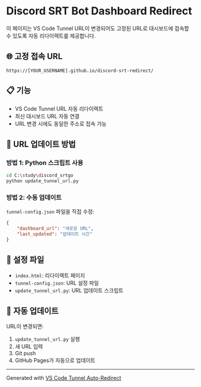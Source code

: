 # Discord SRT Bot Dashboard Redirect

이 페이지는 VS Code Tunnel URL이 변경되어도 고정된 URL로 대시보드에 접속할 수 있도록 자동 리다이렉트를 제공합니다.

## 🌐 고정 접속 URL
```
https://[YOUR_USERNAME].github.io/discord-srt-redirect/
```

## 📋 기능
- VS Code Tunnel URL 자동 리다이렉트
- 최신 대시보드 URL 자동 연결
- URL 변경 시에도 동일한 주소로 접속 가능

## 🔄 URL 업데이트 방법

### 방법 1: Python 스크립트 사용
```bash
cd C:\study\discord_srtgo
python update_tunnel_url.py
```

### 방법 2: 수동 업데이트
`tunnel-config.json` 파일을 직접 수정:
```json
{
    "dashboard_url": "새로운 URL",
    "last_updated": "업데이트 시간"
}
```

## 📝 설정 파일
- `index.html`: 리다이렉트 페이지
- `tunnel-config.json`: URL 설정 파일
- `update_tunnel_url.py`: URL 업데이트 스크립트

## 🚀 자동 업데이트
URL이 변경되면:
1. `update_tunnel_url.py` 실행
2. 새 URL 입력
3. Git push
4. GitHub Pages가 자동으로 업데이트

---
Generated with [VS Code Tunnel Auto-Redirect](https://github.com/YOUR_USERNAME/discord-srt-redirect)